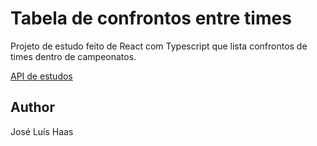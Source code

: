 # Tabela de confrontos entre times
Projeto de estudo feito de React com Typescript que lista confrontos de times dentro de campeonatos.


[API de estudos](https://github.com/zecazeco/node-api-estudos)

## Author
José Luís Haas

